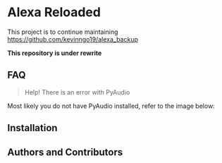 # Alexa Reloaded

This project is to continue maintaining https://github.com/kevinngo19/alexa_backup

**This repository is under rewrite**

## FAQ

> Help! There is an error with PyAudio

Most likely you do not have PyAudio installed, refer to the image below:


## Installation

## Authors and Contributors
